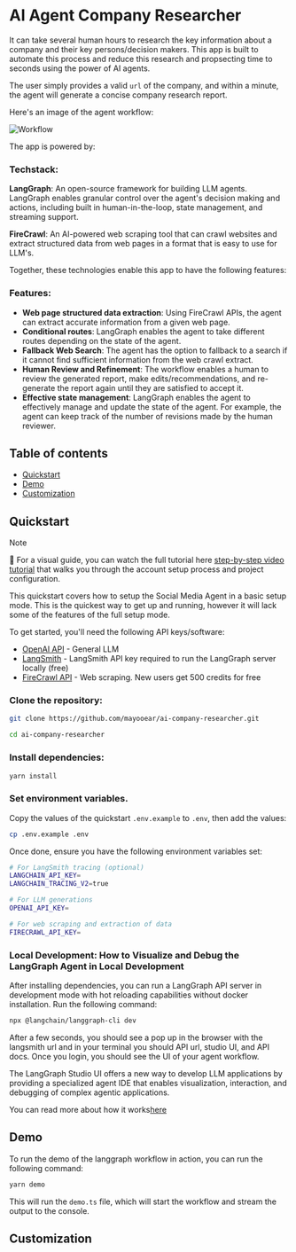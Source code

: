# AI Agent Company Researcher

It can take several human hours to research the key information about a company and their key persons/decision makers. This app is built to automate this process and reduce this research and propsecting time to seconds using the power of AI agents.

The user simply provides a valid `url` of the company, and within a minute, the agent will generate a concise company research report.

Here's an image of the agent workflow:

![Workflow](./workflow.png)

The app is powered by:

### Techstack:

**LangGraph**: An open-source framework for building LLM agents. LangGraph enables granular control over the agent's decision making and actions, including built in human-in-the-loop, state management, and streaming support.

**FireCrawl**: An AI-powered web scraping tool that can crawl websites and extract structured data from web pages in a format that is easy to use for LLM's.

Together, these technologies enable this app to have the following features:

### Features:

- **Web page structured data extraction**: Using FireCrawl APIs, the agent can extract accurate information from a given web page.
- **Conditional routes**: LangGraph enables the agent to take different routes depending on the state of the agent.
- **Fallback Web Search**: The agent has the option to fallback to a search if it cannot find sufficient information from the web crawl extract.
- **Human Review and Refinement**: The workflow enables a human to review the generated report, make edits/recommendations, and re-generate the report again until they are satisfied to accept it.
- **Effective state management**: LangGraph enables the agent to effectively manage and update the state of the agent. For example, the agent can keep track of the number of revisions made by the human reviewer.

## Table of contents

- [Quickstart](#quickstart)
- [Demo](#demo)
- [Customization](#customization)

## Quickstart

> [!NOTE]
> 🎥 For a visual guide, you can watch the full tutorial here [step-by-step video tutorial](TBA) that walks you through the account setup process and project configuration.

This quickstart covers how to setup the Social Media Agent in a basic setup mode. This is the quickest way to get up and running, however it will lack some of the features of the full setup mode.

To get started, you'll need the following API keys/software:

- [OpenAI API](https://platform.openai.com/api-keys) - General LLM
- [LangSmith](https://smith.langchain.com/) - LangSmith API key required to run the LangGraph server locally (free)
- [FireCrawl API](https://www.firecrawl.dev/) - Web scraping. New users get 500 credits for free

### Clone the repository:

```bash
git clone https://github.com/mayooear/ai-company-researcher.git
```

```bash
cd ai-company-researcher
```

### Install dependencies:

```bash
yarn install
```

### Set environment variables.

Copy the values of the quickstart `.env.example` to `.env`, then add the values:

```bash
cp .env.example .env
```

Once done, ensure you have the following environment variables set:

```bash
# For LangSmith tracing (optional)
LANGCHAIN_API_KEY=
LANGCHAIN_TRACING_V2=true

# For LLM generations
OPENAI_API_KEY=

# For web scraping and extraction of data
FIRECRAWL_API_KEY=

```

### Local Development: How to Visualize and Debug the LangGraph Agent in Local Development

After installing dependencies, you can run a LangGraph API server in development mode with hot reloading capabilities without docker installation. Run the following command:

```bash
npx @langchain/langgraph-cli dev
```

After a few seconds, you should see a pop up in the browser with the langsmith url and in your terminal you should API url, studio UI, and API docs. Once you login, you should see the UI of your agent workflow.

The LangGraph Studio UI offers a new way to develop LLM applications by providing a specialized agent IDE that enables visualization, interaction, and debugging of complex agentic applications.

You can read more about how it works[here](https://langchain-ai.github.io/langgraph/concepts/langgraph_studio/)

## Demo

To run the demo of the langgraph workflow in action, you can run the following command:

```bash
yarn demo
```

This will run the `demo.ts` file, which will start the workflow and stream the output to the console.

## Customization
